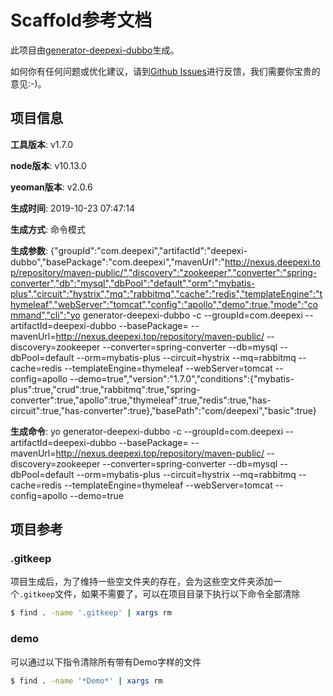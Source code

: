 # Scaffold参考文档

此项目由[generator-deepexi-dubbo](https://github.com/deepexi/generator-deepexi-dubbo)生成。

如何你有任何问题或优化建议，请到[Github Issues](https://github.com/deepexi/generator-deepexi-dubbo/issues)进行反馈，我们需要你宝贵的意见:-)。

## 项目信息

**工具版本**: v1.7.0

**node版本**: v10.13.0

**yeoman版本**: v2.0.6

**生成时间**: 2019-10-23 07:47:14

**生成方式**: 命令模式

**生成参数**: {"groupId":"com.deepexi","artifactId":"deepexi-dubbo","basePackage":"com.deepexi","mavenUrl":"http://nexus.deepexi.top/repository/maven-public/","discovery":"zookeeper","converter":"spring-converter","db":"mysql","dbPool":"default","orm":"mybatis-plus","circuit":"hystrix","mq":"rabbitmq","cache":"redis","templateEngine":"thymeleaf","webServer":"tomcat","config":"apollo","demo":true,"mode":"command","cli":"yo generator-deepexi-dubbo -c --groupId=com.deepexi --artifactId=deepexi-dubbo --basePackage= --mavenUrl=http://nexus.deepexi.top/repository/maven-public/ --discovery=zookeeper --converter=spring-converter --db=mysql --dbPool=default --orm=mybatis-plus --circuit=hystrix --mq=rabbitmq --cache=redis --templateEngine=thymeleaf --webServer=tomcat --config=apollo --demo=true","version":"1.7.0","conditions":{"mybatis-plus":true,"crud":true,"rabbitmq":true,"spring-converter":true,"apollo":true,"thymeleaf":true,"redis":true,"has-circuit":true,"has-converter":true},"basePath":"com/deepexi","basic":true}

**生成命令**: yo generator-deepexi-dubbo -c --groupId=com.deepexi --artifactId=deepexi-dubbo --basePackage= --mavenUrl=http://nexus.deepexi.top/repository/maven-public/ --discovery=zookeeper --converter=spring-converter --db=mysql --dbPool=default --orm=mybatis-plus --circuit=hystrix --mq=rabbitmq --cache=redis --templateEngine=thymeleaf --webServer=tomcat --config=apollo --demo=true

## 项目参考

### .gitkeep

项目生成后，为了维持一些空文件夹的存在，会为这些空文件夹添加一个`.gitkeep`文件，如果不需要了，可以在项目目录下执行以下命令全部清除

```bash
$ find . -name '.gitkeep' | xargs rm
```

### demo

可以通过以下指令清除所有带有Demo字样的文件

```bash
$ find . -name '*Demo*' | xargs rm
```
